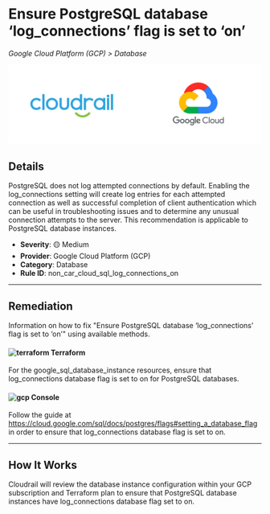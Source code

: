 # Ensure PostgreSQL database ‘log_connections’ flag is set to ‘on’

*Google Cloud Platform (GCP) > Database*

![Cloudrail and Google Cloud Platform (GCP) logos](../images/cloudrail_gcp.png)

## Details
PostgreSQL does not log attempted connections by default. Enabling the log_connections setting will create log entries for each attempted connection as well as successful completion of client authentication which can be useful in troubleshooting issues and to determine any unusual connection attempts to the server. This recommendation is applicable to PostgreSQL database instances.

- **Severity**: 🟡 Medium
- **Provider**: Google Cloud Platform (GCP)
- **Category**: Database
- **Rule ID**: non_car_cloud_sql_log_connections_on

---

## Remediation
Information on how to fix "Ensure PostgreSQL database ‘log_connections’ flag is set to ‘on’" using available methods.


####  <img src="../_media/emojis/terraform.png" alt="terraform" width="20"/>  Terraform
For the google_sql_database_instance resources, ensure that log_connections database flag is set to on for PostgreSQL databases.










####  <img src="../_media/emojis/gcp.png" alt="gcp" width="20"/> Console
Follow the guide at <https://cloud.google.com/sql/docs/postgres/flags#setting_a_database_flag> in order to ensure that log_connections database flag is set to on.




---

## How It Works
Cloudrail will review the database instance configuration within your GCP subscription and Terraform plan to ensure that PostgreSQL database instances have log_connections database flag set to on.